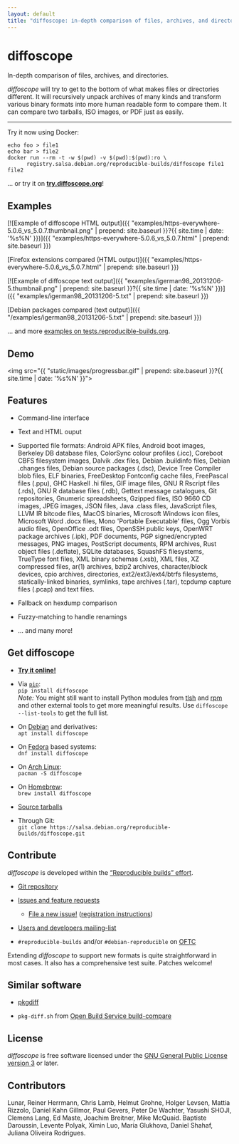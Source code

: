 ```yaml
---
layout: default
title: "diffoscope: in-depth comparison of files, archives, and directories"
---
```


# diffoscope

<div class="lead">In-depth comparison of files, archives, and directories.</div>

*diffoscope* will try to get to the bottom of what makes files or directories different. It will recursively unpack archives of many kinds and transform various binary formats into more human readable form to compare them. It can compare two tarballs, ISO images, or PDF just as easily.

----

Try it now using Docker:

    echo foo > file1
    echo bar > file2
    docker run --rm -t -w $(pwd) -v $(pwd):$(pwd):ro \
          registry.salsa.debian.org/reproducible-builds/diffoscope file1 file2

... or try it on [**try.diffoscope.org**](https://try.diffoscope.org/)!

## Examples

[![Example of diffoscope HTML output]({{ "examples/https-everywhere-5.0.6_vs_5.0.7.thumbnail.png" | prepend: site.baseurl }}?{{ site.time | date: '%s%N' }})]({{ "examples/https-everywhere-5.0.6_vs_5.0.7.html"  | prepend: site.baseurl }})

[Firefox extensions compared (HTML output)]({{ "examples/https-everywhere-5.0.6_vs_5.0.7.html" | prepend: site.baseurl }})

[![Example of diffoscope text output]({{ "examples/igerman98_20131206-5.thumbnail.png" | prepend: site.baseurl }}?{{ site.time | date: '%s%N' }})]({{ "examples/igerman98_20131206-5.txt" | prepend: site.baseurl }})

[Debian packages compared (text output)]({{ "/examples/igerman98_20131206-5.txt" | prepend: site.baseurl }})

&hellip; and more [examples on tests.reproducible-builds.org](https://tests.reproducible-builds.org/debian/unstable/amd64/index_FTBR.html).

## Demo

<img src="{{ "static/images/progressbar.gif" | prepend: site.baseurl }}?{{ site.time | date: '%s%N' }}">

## Features

* Command-line interface

* Text and HTML ouput

* Supported file formats: Android APK files, Android boot images, Berkeley DB database files, ColorSync colour profiles (.icc), Coreboot CBFS filesystem images, Dalvik .dex files, Debian .buildinfo files, Debian .changes files, Debian source packages (.dsc), Device Tree Compiler blob files, ELF binaries, FreeDesktop Fontconfig cache files, FreePascal files (.ppu), GHC Haskell .hi files, GIF image files, GNU R Rscript files (.rds), GNU R database files (.rdb), Gettext message catalogues, Git repositories, Gnumeric spreadsheets, Gzipped files, ISO 9660 CD images, JPEG images, JSON files, Java .class files, JavaScript files, LLVM IR bitcode files, MacOS binaries, Microsoft Windows icon files, Microsoft Word .docx files, Mono 'Portable Executable' files, Ogg Vorbis audio files, OpenOffice .odt files, OpenSSH public keys, OpenWRT package archives (.ipk), PDF documents, PGP signed/encrypted messages, PNG images, PostScript documents, RPM archives, Rust object files (.deflate), SQLite databases, SquashFS filesystems, TrueType font files, XML binary schemas (.xsb), XML files, XZ compressed files, ar(1) archives, bzip2 archives, character/block devices, cpio archives, directories, ext2/ext3/ext4/btrfs filesystems, statically-linked binaries, symlinks, tape archives (.tar), tcpdump capture files (.pcap) and text files.

* Fallback on hexdump comparison

* Fuzzy-matching to handle renamings

* &hellip; and many more!

## Get diffoscope

* **<a href="https://try.diffoscope.org/">Try it online!</a>**

* Via <a href="https://pypi.python.org/">`pip`</a>:<br /> `pip install diffoscope`<br /> *Note:* You might still want to install Python modules from <a href="https://github.com/trendmicro/tlsh">tlsh</a> and <a href="http://rpm.org/">rpm</a> and other external tools to get more meaningful results. Use `diffoscope --list-tools` to get the full list.

* On <a href="https://www.debian.org/">Debian</a> and derivatives:<br />
`apt install diffoscope`

* On <a href="https://fedoraproject.org">Fedora</a> based systems:<br/>
`dnf install diffoscope`

* On <a href="https://archlinux.org">Arch Linux</a>:<br/>
`pacman -S diffoscope`

* On <a href="http://brew.sh/">Homebrew</a>:<br/>`brew install diffoscope`

* <a href="/archive">Source tarballs</a>

* Through Git:<br />
`git clone https://salsa.debian.org/reproducible-builds/diffoscope.git`

## Contribute

*diffoscope* is developed within the <a href="https://reproducible-builds.org/">“Reproducible builds” effort</a>.

* <a href="https://salsa.debian.org/reproducible-builds/diffoscope">Git repository</a>

* <a href="https://salsa.debian.org/reproducible-builds/diffoscope/issues">Issues and feature requests</a>
  * <a href="https://salsa.debian.org/reproducible-builds/diffoscope/issues/new">File a new issue!</a> (<a href="https://reproducible-builds.org/contribute/salsa/">registration instructions</a>)

* <a href="https://lists.reproducible-builds.org/listinfo/diffoscope">Users and developers mailing-list</a>

* `#reproducible-builds` and/or `#debian-reproducible` on <a href="https://oftc.net/">OFTC</a>

Extending *diffoscope* to support new formats is quite straightforward in most cases. It also has a comprehensive test suite. Patches welcome!

## Similar software

* <a href="https://github.com/lvc/pkgdiff">pkgdiff</a>

* `pkg-diff.sh` from <a href="https://github.com/openSUSE/build-compare">Open Build Service build-compare</a>

## License

*diffoscope* is free software licensed under the <a href="https://www.gnu.org/licenses/gpl.html">GNU General Public License version 3</a> or later.

## Contributors

Lunar, Reiner Herrmann, Chris Lamb, Helmut Grohne, Holger Levsen,
Mattia Rizzolo, Daniel Kahn Gillmor, Paul Gevers, Peter De Wachter,
Yasushi SHOJI, Clemens Lang, Ed Maste, Joachim Breitner, Mike McQuaid.
Baptiste Daroussin, Levente Polyak, Ximin Luo, Maria Glukhova, Daniel Shahaf,
Juliana Oliveira Rodrigues.

